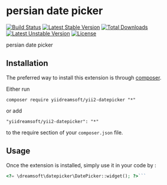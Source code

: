 persian date picker
===================

[![Build Status](https://secure.travis-ci.org/yiidreamsoft/yii2-datepicker.png)](http://travis-ci.org/yiidreamsoft/yii2-datepicker)
[![Latest Stable Version](https://poser.pugx.org/yiidreamsoft/yii2-datepicker/v/stable.svg)](https://packagist.org/packages/yiidreamsoft/yii2-datepicker)
[![Total Downloads](https://poser.pugx.org/yiidreamsoft/yii2-datepicker/downloads)](https://packagist.org/packages/yiidreamsoft/yii2-datepicker)
[![Latest Unstable Version](https://poser.pugx.org/yiidreamsoft/yii2-datepicker/v/unstable.svg)](https://packagist.org/packages/yiidreamsoft/yii2-datepicker)
[![License](https://poser.pugx.org/yiidreamsoft/yii2-datepicker/license.svg)](https://packagist.org/packages/yiidreamsoft/yii2-datepicker)

persian date picker

Installation
------------

The preferred way to install this extension is through [composer](http://getcomposer.org/download/).

Either run

```
composer require yiidreamsoft/yii2-datepicker "*"
```

or add

```
"yiidreamsoft/yii2-datepicker": "*"
```

to the require section of your `composer.json` file.


Usage
-----

Once the extension is installed, simply use it in your code by  :

```php
<?= \dreamsoft\datepicker\DatePicker::widget(); ?>```
